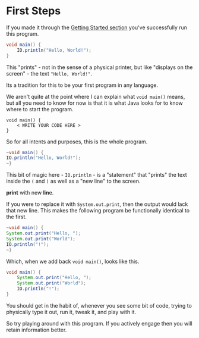 # First Steps

If you made it through the [Getting Started section](./getting_started/hello_world.md) you've successfully run this program.

```java
void main() {
    IO.println("Hello, World!");
}
```

This "prints" - not in the sense of a physical printer, but like "displays on the screen" -
the text `"Hello, World!"`.

Its a tradition for this to be your first program in any language.

We aren't quite at the point where I can explain what `void main()` means, but
all you need to know for now is that it is what Java looks for to know where to start the program.

```java,no_run
void main() {
    < WRITE YOUR CODE HERE >
}
```

So for all intents and purposes, this is the whole program.

```java
~void main() {
IO.println("Hello, World!");
~}
```

This bit of magic here - `IO.println` - is a "statement" that "prints" the text inside the `(` and `)` as well as a "new line" to the screen.

**print** with new **l**i**n**e.

If you were to replace it with `System.out.print`, then the output would lack that new line. This makes the following program be functionally identical to the first.

```java
~void main() {
System.out.print("Hello, ");
System.out.print("World");
IO.println("!");
~}
```

Which, when we add back `void main()`, looks like this.

```java
void main() {
    System.out.print("Hello, ");
    System.out.print("World");
    IO.println("!");
}
```

You should get in the habit of, whenever you see some bit of code, trying to physically type it out, run it,
tweak it, and play with it.

So try playing around with this program. If you actively engage then you will retain information better.
